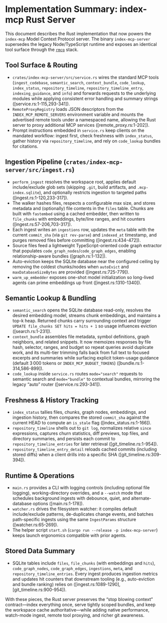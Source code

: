 # Implementation Summary: index-mcp Rust Server

This document describes the Rust implementation that now powers the `index-mcp` Model Context Protocol server. The binary `index-mcp-server` supersedes the legacy Node/TypeScript runtime and exposes an identical tool surface through the [`rmcp`](https://github.com/modelcontextprotocol/rust-sdk) stack.

## Tool Surface & Routing

- `crates/index-mcp-server/src/service.rs` wires the standard MCP tools (`ingest_codebase`, `semantic_search`, `context_bundle`, `code_lookup`, `index_status`, `repository_timeline`, `repository_timeline_entry`, `indexing_guidance`, and `info`) and forwards requests to the underlying modules while applying consistent error handling and summary strings ([service.rs:1-115,293-341]).
- `RemoteProxyRegistry` loads JSON descriptors from the `INDEX_MCP_REMOTE_SERVERS` environment variable and mounts the advertised remote tools under a namespaced name, allowing the Rust server to proxy additional MCP services ([remote_proxy.rs:1-202]).
- Prompt instructions embedded in `service.rs` keep clients on the mandated workflow: ingest first, check freshness with `index_status`, gather history via `repository_timeline`, and rely on `code_lookup` bundles for citations.

## Ingestion Pipeline (`crates/index-mcp-server/src/ingest.rs`)

- `perform_ingest` resolves the workspace root, applies default include/exclude glob sets (skipping `.git`, build artifacts, and `.mcp-index.sqlite`), and optionally restricts ingestion to targeted paths ([ingest.rs:1-120,233-317]).
- The walker hashes files, respects a configurable max size, and stores metadata and (optionally) file contents in the `files` table. Chunks are built with `fastembed` using a cached embedder, then written to `file_chunks` with embeddings, byte/line ranges, and hit counters ([ingest.rs:57-206,703-317]).
- Each ingest writes an `ingestions` row, updates the `meta` table with the current `commit_sha` (via `git rev-parse`) and `indexed_at` timestamp, and purges removed files before committing ([ingest.rs:434-472]).
- Source files feed a lightweight TypeScript-oriented code graph extractor that populates `code_graph_nodes`/`code_graph_edges`, enabling relationship-aware bundles ([graph.rs:1-132]).
- Auto-eviction keeps the SQLite database near the configured ceiling by removing the coldest chunks/nodes when `autoEvict` and `maxDatabaseSizeBytes` are provided ([ingest.rs:725-779]).
- `warm_up_embedder` exposes one-shot model initialization so long-lived agents can prime embeddings up front ([ingest.rs:1310-1340]).

## Semantic Lookup & Bundling

- `semantic_search` opens the SQLite database read-only, resolves the desired embedding model, streams chunk embeddings, and maintains a top-k heap. Returned chunks carry surrounding context and trigger `UPDATE file_chunks SET hits = hits + 1` so usage influences eviction ([search.rs:1-231]).
- `context_bundle` assembles file metadata, symbol definitions, graph neighbors, and related snippets. It now memoizes responses by file hash, selector, ranges, and budget so repeat queries avoid duplicate work, and its multi-tier trimming falls back from full text to focused excerpts and summaries while surfacing explicit token-usage guidance (default 3 000 tokens or `INDEX_MCP_BUDGET_TOKENS`) ([bundle.rs:1-314,586-899]).
- `code_lookup` inside `service.rs` routes `mode="search"` requests to semantic search and `mode="bundle"` to contextual bundles, mirroring the legacy “auto” router ([service.rs:293-341]).

## Freshness & History Tracking

- `index_status` tallies files, chunks, graph nodes, embeddings, and ingestion history, then compares the stored `commit_sha` against the current HEAD to compute an `is_stale` flag ([index_status.rs:1-166]).
- `repository_timeline` shells out to `git log`, normalizes relative `since` expressions, captures churn statistics, diff previews, top files, and directory summaries, and persists each commit to `repository_timeline_entries` for later retrieval ([git_timeline.rs:1-954]).
- `repository_timeline_entry_detail` reloads cached commits (including stored diffs) when a client drills into a specific SHA ([git_timeline.rs:309-394]).

## Runtime & Operations

- `main.rs` provides a CLI with logging controls (including optional file logging), working-directory overrides, and a `--watch` mode that schedules background ingests with debounce, quiet, and alternate-database options ([main.rs:1-178]).
- `watcher.rs` drives the filesystem watcher: it compiles default include/exclude patterns, de-duplicates change events, and batches path-specific ingests using the same `IngestParams` structure ([watcher.rs:65-269]).
- The helper script `start.sh` (`cargo run --release -p index-mcp-server`) keeps launch ergonomics compatible with prior agents.

## Stored Data Summary

- SQLite tables include `files`, `file_chunks` (with embeddings and `hits`), `code_graph_nodes`, `code_graph_edges`, `ingestions`, `meta`, and `repository_timeline_entries`. Every ingest produces ingestion metrics and updates hit counters that downstream tooling (e.g., auto-eviction and bundle ranking) relies on ([ingest.rs:1089-1290], [git_timeline.rs:900-954]).

With these pieces, the Rust server preserves the “stop blowing context” contract—index everything once, serve tightly scoped bundles, and keep the workspace cache authoritative—while adding native performance, watch-mode ingest, remote tool proxying, and richer git awareness.
